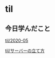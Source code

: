 # til

## 今日学んだこと

[til/2020\-05](https://github.com/tokiohamamatsu/til/blob/master/tir/2020-05.md/#25)

[til/サーバーの立て方](https://github.com/tokiohamamatsu/til/blob/master/Linux/%E3%82%B5%E3%83%BC%E3%83%90%E3%83%BC%E3%81%AE%E7%AB%8B%E3%81%A6%E6%96%B9.md#shellscript%E3%82%92%E4%BD%9C%E6%88%90)